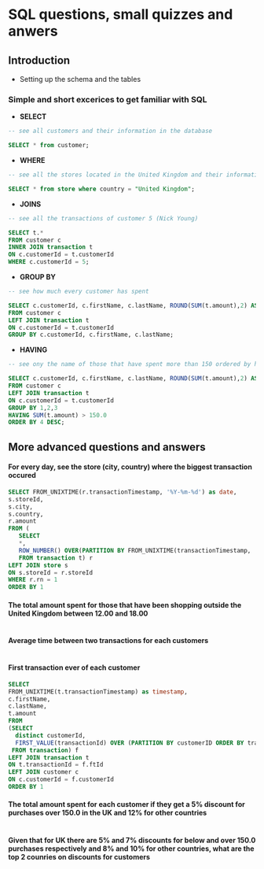# SQL questions, small quizzes and anwers

## Introduction

  * Setting up the schema and the tables 

### Simple and short excerices to get familiar with SQL 

  * **SELECT**
  
  ```sql
  -- see all customers and their information in the database

  SELECT * from customer;
  ```
  * **WHERE**
  
  ```sql
  -- see all the stores located in the United Kingdom and their information
  
  SELECT * from store where country = "United Kingdom";
  ```
  
  * **JOINS**
  
  ```sql
  -- see all the transactions of customer 5 (Nick Young)
  
  SELECT t.* 
  FROM customer c 
  INNER JOIN transaction t
  ON c.customerId = t.customerId
  WHERE c.customerId = 5;
  ```
  
  * **GROUP BY**
  
  ```sql
  -- see how much every customer has spent
  
  SELECT c.customerId, c.firstName, c.lastName, ROUND(SUM(t.amount),2) AS totalAmountSpent
  FROM customer c
  LEFT JOIN transaction t
  ON c.customerId = t.customerId
  GROUP BY c.customerId, c.firstName, c.lastName; 
  ```
  
  * **HAVING**
  
  ```sql
  -- see ony the name of those that have spent more than 150 ordered by how much they've spent 
  
  SELECT c.customerId, c.firstName, c.lastName, ROUND(SUM(t.amount),2) AS totalAmountSpent
  FROM customer c
  LEFT JOIN transaction t
  ON c.customerId = t.customerId
  GROUP BY 1,2,3
  HAVING SUM(t.amount) > 150.0
  ORDER BY 4 DESC;
  ```

## More advanced questions and answers

  #### For every day, see the store (city, country) where the biggest transaction occured
  ```sql
  SELECT FROM_UNIXTIME(r.transactionTimestamp, '%Y-%m-%d') as date, 
  s.storeId, 
  s.city, 
  s.country,
  r.amount  
  FROM (
     SELECT  
     *,
     ROW_NUMBER() OVER(PARTITION BY FROM_UNIXTIME(transactionTimestamp, '%Y-%m-%d') ORDER BY amount) rn 
     FROM transaction t) r 
  LEFT JOIN store s
  ON s.storeId = r.storeId
  WHERE r.rn = 1
  ORDER BY 1
  ```
  
  #### The total amount spent for those that have been shopping outside the United Kingdom between 12.00 and 18.00
  ```sql
  
  ```
  
  #### Average time between two transactions for each customers
  ```sql
  
  ```
  
  #### First transaction ever of each customer
  ```sql
  SELECT 
  FROM_UNIXTIME(t.transactionTimestamp) as timestamp,
  c.firstName, 
  c.lastName,
  t.amount
  FROM 
  (SELECT 
    distinct customerId,
    FIRST_VALUE(transactionId) OVER (PARTITION BY customerID ORDER BY transactionTimestamp) AS ftId
   FROM transaction) f
  LEFT JOIN transaction t
  ON t.transactionId = f.ftId
  LEFT JOIN customer c
  ON c.customerId = f.customerId
  ORDER BY 1
  ```
  
  #### The total amount spent for each customer if they get a 5% discount for purchases over 150.0 in the UK and 12% for other countries
  ```sql
  
  ```
  
  #### Given that for UK there are 5% and 7% discounts for below and over 150.0 purchases respectively and 8% and 10% for other countries, what are the top 2 counries on discounts for customers
  ```sql
  
  ```
